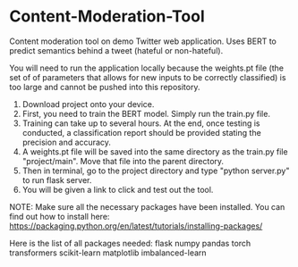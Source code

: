 # Content-Moderation-Tool
Content moderation tool on demo Twitter web application. Uses BERT to predict semantics behind a tweet (hateful or non-hateful). 

You will need to run the application locally because the weights.pt file (the set of of parameters that allows for new inputs to be correctly classified) is too large and cannot be pushed into this repository. 

1. Download project onto your device.
3. First, you need to train the BERT model. Simply run the train.py file.
4. Training can take up to several hours. At the end, once testing is conducted, a classification report should be provided stating the precision and accuracy. 
5. A weights.pt file will be saved into the same directory as the train.py file "project/main". Move that file into the parent directory.
6. Then in terminal, go to the project directory and type "python server.py" to run flask server.
7. You will be given a link to click and test out the tool.


NOTE:
Make sure all the necessary packages have been installed. You can find out how to install here: https://packaging.python.org/en/latest/tutorials/installing-packages/ 

Here is the list of all packages needed: 
flask
numpy
pandas
torch
transformers
scikit-learn
matplotlib
imbalanced-learn

